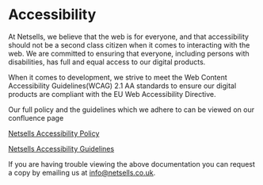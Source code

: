 # Accessibility

At Netsells, we believe that the web is for everyone, and that accessibility should not be a second class citizen when it comes to interacting with the web. We are committed to ensuring that everyone, including persons with disabilities, has full and equal access to our digital products.

When it comes to development, we strive to meet the Web Content Accessibility Guidelines(WCAG) 2.1 AA standards to ensure our digital products are compliant with the EU Web Accessibility Directive.

Our full policy and the guidelines which we adhere to can be viewed on our confluence page

[Netsells Accessibility Policy](https://netsells.atlassian.net/wiki/spaces/NS/pages/1233518593/Netsells+Accessibility+Policy)

[Netsells Accessibility Guidelines](https://netsells.atlassian.net/wiki/spaces/NS/pages/1081933858/Accessibility+Guidelines?atlOrigin=eyJpIjoiNTY3MTk3YTBlMjQwNDJlY2FkYjQyODhkMWJlNjZkNWIiLCJwIjoiYyJ9)

If you are having trouble viewing the above documentation you can request a copy by emailing us at [info@netsells.co.uk](mailto:info@netsells.co.uk).